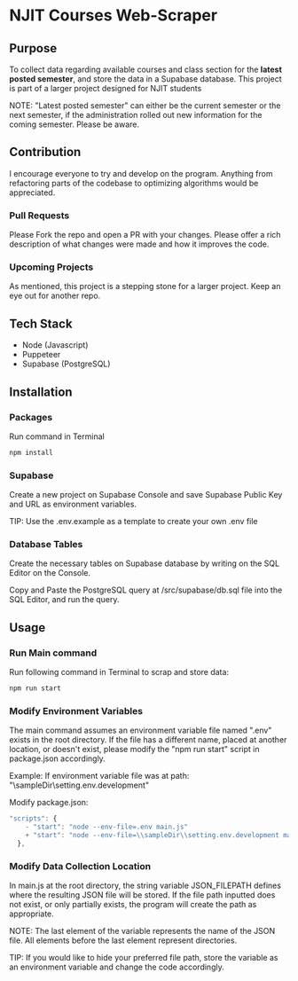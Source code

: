 # NJIT Courses Web-Scraper

## Purpose

To collect data regarding available courses and class section for the **latest posted semester**, and store the data in a Supabase database. This project is part of a larger project designed for NJIT students

NOTE: "Latest posted semester" can either be the current semester or the next semester, if the administration rolled out new information for the coming semester. Please be aware.

## Contribution

I encourage everyone to try and develop on the program. Anything from refactoring parts of the codebase to optimizing algorithms would be appreciated.

### Pull Requests

Please Fork the repo and open a PR with your changes. Please offer a rich description of what changes were made and how it improves the code.

### Upcoming Projects

As mentioned, this project is a stepping stone for a larger project. Keep an eye out for another repo.

## Tech Stack

- Node (Javascript)
- Puppeteer
- Supabase (PostgreSQL)

## Installation

### Packages

Run command in Terminal

```bash
npm install
```

### Supabase

Create a new project on Supabase Console and save Supabase Public Key and URL as environment variables.

TIP: Use the .env.example as a template to create your own .env file

### Database Tables

Create the necessary tables on Supabase database by writing on the SQL Editor on the Console.

Copy and Paste the PostgreSQL query at /src/supabase/db.sql file into the SQL Editor, and run the query.

## Usage

### Run Main command

Run following command in Terminal to scrap and store data:

```bash
npm run start
```

### Modify Environment Variables

The main command assumes an environment variable file named ".env" exists in the root directory. If the file has a different name, placed at another location, or doesn't exist, please modify the "npm run start" script in package.json accordingly.

Example: If environment variable file was at path: "\sampleDir\\setting.env.development"

Modify package.json:

```javascript
"scripts": {
    - "start": "node --env-file=.env main.js"
    + "start": "node --env-file=\\sampleDir\\setting.env.development main.js"
  },
```

### Modify Data Collection Location

In main.js at the root directory, the string variable JSON_FILEPATH defines where the resulting JSON file will be stored. If the file path inputted does not exist, or only partially exists, the program will create the path as appropriate.

NOTE: The last element of the variable represents the name of the JSON file. All elements before the last element represent directories.

TIP: If you would like to hide your preferred file path, store the variable as an environment variable and change the code accordingly.
